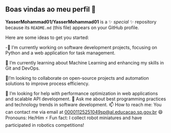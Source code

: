 ## Boas vindas ao meu perfil 👋


**YasserMohammad01/YasserMohammad01** is a ✨ _special_ ✨ repository because its `README.md` (this file) appears on your GitHub profile.

Here are some ideas to get you started:

-🔭 I’m currently working on software development projects, focusing on Python and a web application for task management.

🌱 I’m currently learning about Machine Learning and enhancing my skills in Git and DevOps.

👯I’m looking to collaborate on open-source projects and automation solutions to improve process efficiency.

🤔 I’m looking for help with performance optimization in web applications and scalable API development.
💬 Ask me about best programming practices and technology trends in software development.
📫 How to reach me: You can contact me via email at 00001125251049sp@al.educacao.sp.gov.br
😄 Pronouns: He/Him
⚡ Fun fact: I collect robot miniatures and have participated in robotics competitions!


